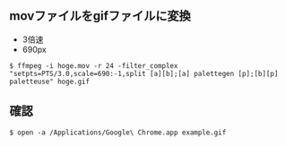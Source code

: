 ## movファイルをgifファイルに変換

* 3倍速
* 690px

```
$ ffmpeg -i hoge.mov -r 24 -filter_complex "setpts=PTS/3.0,scale=690:-1,split [a][b];[a] palettegen [p];[b][p] paletteuse" hoge.gif
```


## 確認

```
$ open -a /Applications/Google\ Chrome.app example.gif
```

